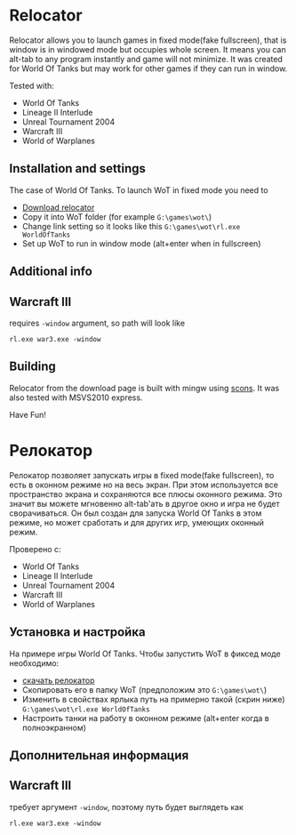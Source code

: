 Relocator
=========

Relocator allows you to launch games in fixed mode(fake fullscreen), that is window is in windowed mode but occupies whole screen. It means you can alt-tab to any program instantly and game will not minimize. It was created for World Of Tanks but may work for other games if they can run in window.

Tested with: 
* World Of Tanks
* Lineage II Interlude
* Unreal Tournament 2004
* Warcraft III
* World of Warplanes

Installation and settings
-------------------------

The case of World Of Tanks. To launch WoT in fixed mode you need to

* [Download relocator](https://github.com/vpoverennov/relocator/releases/tag/original)
* Copy it into WoT folder (for example `G:\games\wot\`)
* Change link setting so it looks like this
`G:\games\wot\rl.exe WorldOfTanks`
* Set up WoT to run in window mode (alt+enter when in fullscreen)

Additional info
---------------

Warcraft III
------------

requires `-window` argument, so path will look like

```rl.exe war3.exe -window```


Building
--------

Relocator from the download page is built with mingw using [scons](https://www.scons.org/). It was also tested with MSVS2010 express.

Have Fun!



Релокатор
=========

Релокатор позволяет запускать игры в fixed mode(fake fullscreen), то есть в оконном режиме но на весь экран. При этом используется все пространство экрана и сохраняются все плюсы оконного режима. Это значит вы можете мгновенно alt-tab'ать в другое окно и игра не будет сворачиваться. Он был создан для запуска World Of Tanks в этом режиме, но может сработать и для других игр, умеющих оконный режим.

Проверено с:
* World Of Tanks
* Lineage II Interlude
* Unreal Tournament 2004
* Warcraft III
* World of Warplanes

Установка и настройка
---------------------

На примере игры World Of Tanks. Чтобы запустить WoT в фиксед моде необходимо:

* [скачать релокатор](https://github.com/vpoverennov/relocator/releases/tag/original)
* Скопировать его в папку WoT (предположим это `G:\games\wot\`)
* Изменить в свойствах ярлыка путь на примерно такой (скрин ниже)
`G:\games\wot\rl.exe WorldOfTanks`
* Настроить танки на работу в оконном режиме (alt+enter когда в полноэкранном)

Дополнительная информация
-------------------------

Warcraft III
------------

требует аргумент `-window`, поэтому путь будет выглядеть как

```rl.exe war3.exe -window```

